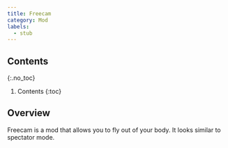 ```yaml
---
title: Freecam
category: Mod
labels:
  - stub
---
```

## Contents
{:.no_toc}
1. Contents
{:toc}

## Overview
Freecam is a mod that allows you to fly out of your body. It looks similar to spectator mode.
